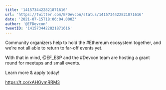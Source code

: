 ```yaml
---
title: '1415734422821871616'
url: 'https://twitter.com/EFDevcon/status/1415734422821871616'
date: '2021-07-15T18:06:04.000Z'
author: '@EFDevcon'
tweetID: '1415734422821871616'
---
```

Community organizers help to hold the #Ethereum ecosystem together, and we're not all able to return to far-off events yet.

With that in mind, @EF_ESP and the #Devcon team are hosting a grant round for meetups and small events.

Learn more &amp; apply today!

https://t.co/xAHGvmRRM3